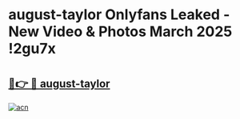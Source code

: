 # august-taylor Onlyfans Leaked - New Video & Photos March 2025 !2gu7x

# <h2><a href="https://o0wjou.iuczelnia.edu.pl?title=august-taylor&ref=2gu7x">🔗👉 🔴 august-taylor</a></h2>

[![acn](https://github.com/user-attachments/assets/0f9c940e-d8b0-45ae-aac7-cd30a18b3e1c)](https://o0wjou.iuczelnia.edu.pl?title=august-taylor&ref=2gu7x)

